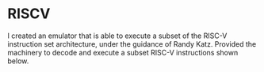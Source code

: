 # RISCV

I created an emulator that is able to execute a subset of the RISC-V instruction set architecture, under the guidance of Randy Katz. 
Provided the machinery to decode and execute a subset RISC-V instructions shown below. 
